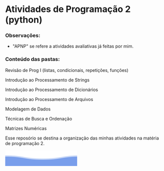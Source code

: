 # Atividades de Programação 2 (python)

### Observações:
* "APNP" se refere a atividades avaliativas já feitas por mim.

### Conteúdo das pastas:
Revisão de Prog I (listas, condicionais, repetições, funções)

Introdução ao Processamento de Strings

Introdução ao Processamento de Dicionários

Introdução ao Processamento de Arquivos

Modelagem de Dados

Técnicas de Busca e Ordenação

Matrizes Numéricas

Esse reposório se destina a organização das minhas atividades na matéria de programação 2.

![](https://github.com/amandewatnitrr/amandewatnitrr/blob/main/imgs/bottom_header.svg)

